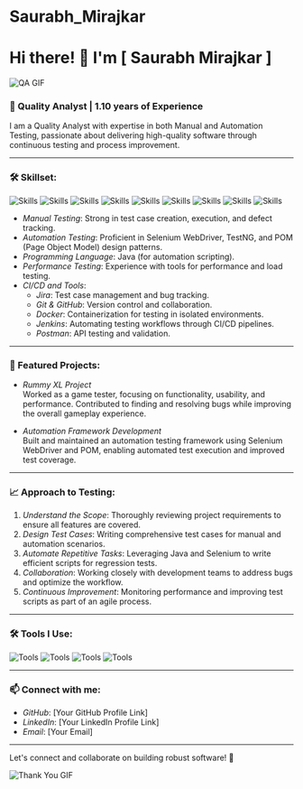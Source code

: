 # Saurabh_Mirajkar
# Hi there! 👋 I'm          [     Saurabh Mirajkar      ]

![QA GIF](https://media.giphy.com/media/L1R1tvI9svkIWwpVYr/giphy.gif)

### 💼 Quality Analyst | 1.10 years of Experience

I am a Quality Analyst with expertise in both Manual and Automation Testing, passionate about delivering high-quality software through continuous testing and process improvement.

---

### 🛠 Skillset:

![Skills](https://img.shields.io/badge/-Manual_Testing-007ACC?style=for-the-badge&logo=appveyor)
![Skills](https://img.shields.io/badge/-Automation_Testing-007ACC?style=for-the-badge&logo=appveyor)
![Skills](https://img.shields.io/badge/-Selenium-43B02A?style=for-the-badge&logo=selenium)
![Skills](https://img.shields.io/badge/-Java-007396?style=for-the-badge&logo=java)
![Skills](https://img.shields.io/badge/-Docker-2496ED?style=for-the-badge&logo=docker)
![Skills](https://img.shields.io/badge/-Jenkins-D24939?style=for-the-badge&logo=jenkins)
![Skills](https://img.shields.io/badge/-Git-F05032?style=for-the-badge&logo=git)
![Skills](https://img.shields.io/badge/-GitHub-181717?style=for-the-badge&logo=github)
![Skills](https://img.shields.io/badge/-Postman-FF6C37?style=for-the-badge&logo=postman)

- *Manual Testing*: Strong in test case creation, execution, and defect tracking.
- *Automation Testing*: Proficient in Selenium WebDriver, TestNG, and POM (Page Object Model) design patterns.
- *Programming Language*: Java (for automation scripting).
- *Performance Testing*: Experience with tools for performance and load testing.
- *CI/CD and Tools*:
  - *Jira*: Test case management and bug tracking.
  - *Git & GitHub*: Version control and collaboration.
  - *Docker*: Containerization for testing in isolated environments.
  - *Jenkins*: Automating testing workflows through CI/CD pipelines.
  - *Postman*: API testing and validation.

---

### 🚀 Featured Projects:

- *Rummy XL Project*  
  Worked as a game tester, focusing on functionality, usability, and performance. Contributed to finding and resolving bugs while improving the overall gameplay experience.

- *Automation Framework Development*  
  Built and maintained an automation testing framework using Selenium WebDriver and POM, enabling automated test execution and improved test coverage.

---

### 📈 Approach to Testing:

1. *Understand the Scope*: Thoroughly reviewing project requirements to ensure all features are covered.
2. *Design Test Cases*: Writing comprehensive test cases for manual and automation scenarios.
3. *Automate Repetitive Tasks*: Leveraging Java and Selenium to write efficient scripts for regression tests.
4. *Collaboration*: Working closely with development teams to address bugs and optimize the workflow.
5. *Continuous Improvement*: Monitoring performance and improving test scripts as part of an agile process.

---

### 🛠 Tools I Use:

![Tools](https://img.shields.io/badge/-Selenium-43B02A?style=for-the-badge&logo=selenium)
![Tools](https://img.shields.io/badge/-Jenkins-D24939?style=for-the-badge&logo=jenkins)
![Tools](https://img.shields.io/badge/-Docker-2496ED?style=for-the-badge&logo=docker)
![Tools](https://img.shields.io/badge/-Postman-FF6C37?style=for-the-badge&logo=postman)

---

### 📫 Connect with me:

- *GitHub*: [Your GitHub Profile Link]
- *LinkedIn*: [Your LinkedIn Profile Link]
- *Email*: [Your Email]

---

Let's connect and collaborate on building robust software! 🎯

![Thank You GIF](https://media.giphy.com/media/3ohzdIuqJoo8QdKlnW/giphy.gif)
